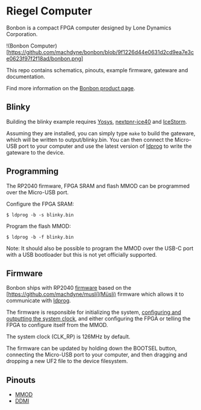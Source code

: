 # Riegel Computer

Bonbon is a compact FPGA computer designed by Lone Dynamics Corporation.

!(Bonbon Computer)[https://github.com/machdyne/bonbon/blob/9f1226d44e0631d2cd9ea7e3ce0623f97f2f18ad/bonbon.png]

This repo contains schematics, pinouts, example firmware, gateware and documentation.

Find more information on the [Bonbon product page](https://machdyne.com/product/bonbon-computer/).

## Blinky 

Building the blinky example requires [Yosys](https://github.com/YosysHQ/yosys), [nextpnr-ice40](https://github.com/YosysHQ/nextpnr) and [IceStorm](https://github.com/YosysHQ/icestorm).

Assuming they are installed, you can simply type `make` to build the gateware, which will be written to output/blinky.bin. You can then connect the Micro-USB port to your computer and use the latest version of [ldprog](https://github.com/machdyne/ldprog) to write the gateware to the device.

## Programming

The RP2040 firmware, FPGA SRAM and flash MMOD can be programmed over the Micro-USB port.

Configure the FPGA SRAM:

```
$ ldprog -b -s blinky.bin
```

Program the flash MMOD:

```
$ ldprog -b -f blinky.bin
```

Note: It should also be possible to program the MMOD over the USB-C port with a USB bootloader but this is not yet officially supported.

## Firmware

Bonbon ships with RP2040 [firmware](https://github.com/machdyne/bonbon/firmware) based on the [https://github.com/machdyne/musli](Müsli) firmware which allows it to communicate with [ldprog](https://github.com/machdyne/ldprog).

The firmware is responsible for initializing the system, [configuring and outputting the system clock](https://raspberrypi.github.io/pico-sdk-doxygen/group__hardware__clocks.html), and either configuring the FPGA or telling the FPGA to configure itself from the MMOD.

The system clock (CLK\_RP) is 126MHz by default.

The firmware can be updated by holding down the BOOTSEL button, connecting the Micro-USB port to your computer, and then dragging and dropping a new UF2 file to the device filesystem.

## Pinouts

 * [MMOD](https://github.com/machdyne/mmod)
 * [DDMI](https://github.com/machdyne/ddmi)

